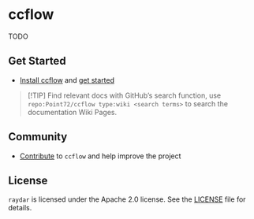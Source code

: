 # ccflow

TODO

## Get Started

- [Install ccflow](Installation) and [get started](First-Steps)

> \[!TIP\]
> Find relevant docs with GitHub’s search function, use `repo:Point72/ccflow type:wiki <search terms>` to search the documentation Wiki Pages.

## Community

- [Contribute](Contribute) to `ccflow` and help improve the project

## License

`raydar` is licensed under the Apache 2.0 license. See the [LICENSE](https://github.com/Point72/ccflow/blob/main/LICENSE) file for details.
